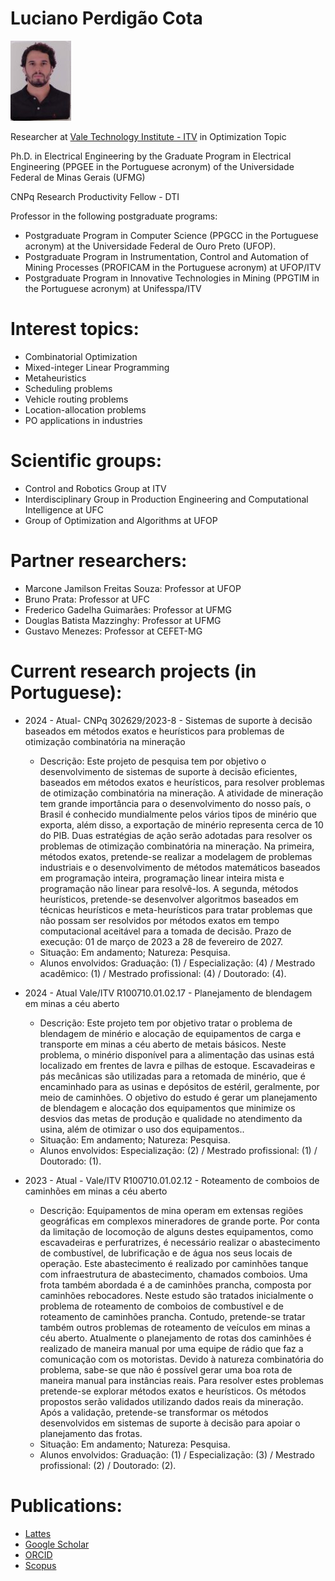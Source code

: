 # Luciano Perdigão Cota

![alt text](citations.jpg)

Researcher at [Vale Technology Institute - ITV](https://www.itv.org/itv-mineracao/grupos-de-pesquisa-e-parcerias/) in Optimization Topic

Ph.D. in Electrical Engineering by the Graduate Program in Electrical Engineering (PPGEE in the Portuguese acronym) of the Universidade Federal de Minas Gerais (UFMG)

CNPq Research Productivity Fellow - DTI

Professor in the following postgraduate programs:

- Postgraduate Program in Computer Science (PPGCC in the Portuguese acronym) at the Universidade Federal de Ouro Preto (UFOP).
- Postgraduate Program in Instrumentation, Control and Automation of Mining Processes (PROFICAM in the Portuguese acronym) at UFOP/ITV 
- Postgraduate Program in Innovative Technologies in Mining (PPGTIM in the Portuguese acronym) at Unifesspa/ITV

# Interest topics:
- Combinatorial Optimization
- Mixed-integer Linear Programming
- Metaheuristics
- Scheduling problems
- Vehicle routing problems
- Location-allocation problems
- PO applications in industries

# Scientific groups:
- Control and Robotics Group at ITV
- Interdisciplinary Group in Production Engineering and Computational Intelligence at UFC
- Group of Optimization and Algorithms at UFOP

# Partner researchers:

- Marcone Jamilson Freitas Souza: Professor at UFOP
- Bruno Prata: Professor at UFC
- Frederico Gadelha Guimarães: Professor at UFMG
- Douglas Batista Mazzinghy: Professor at UFMG
- Gustavo Menezes: Professor at CEFET-MG

# Current research projects (in Portuguese):

- 2024 - Atual- CNPq 302629/2023-8 - Sistemas de suporte à decisão baseados em métodos exatos e heurísticos para problemas de otimização combinatória na mineração
  - Descrição: Este projeto de pesquisa tem por objetivo o desenvolvimento de sistemas de suporte à decisão eficientes, baseados em métodos exatos e heurísticos, para resolver problemas de otimização combinatória na mineração. A atividade de mineração tem grande importância para o desenvolvimento do nosso país, o Brasil é conhecido mundialmente pelos vários tipos de minério que exporta, além disso, a exportação de minério representa cerca de 10 do PIB. Duas estratégias de ação serão adotadas para resolver os problemas de otimização combinatória na mineração. Na primeira, métodos exatos, pretende-se realizar a modelagem de problemas industriais e o desenvolvimento de métodos matemáticos baseados em programação inteira, programação linear inteira mista e programação não linear para resolvê-los. A segunda, métodos heurísticos, pretende-se desenvolver algoritmos baseados em técnicas heurísticos e meta-heurísticos para tratar problemas que não possam ser resolvidos por métodos exatos em tempo computacional aceitável para a tomada de decisão. Prazo de execução: 01 de março de 2023 a 28 de fevereiro de 2027.
  - Situação: Em andamento; Natureza: Pesquisa.
  - Alunos envolvidos: Graduação: (1) / Especialização: (4) / Mestrado acadêmico: (1) / Mestrado profissional: (4) / Doutorado: (4).

- 2024 - Atual Vale/ITV R100710.01.02.17 - Planejamento de blendagem em minas a céu aberto
  - Descrição: Este projeto tem por objetivo tratar o problema de blendagem de minério e alocação de equipamentos de carga e transporte em minas a céu aberto de metais básicos. Neste problema, o minério disponível para a alimentação das usinas está localizado em frentes de lavra e pilhas de estoque. Escavadeiras e pás mecânicas são utilizadas para a retomada de minério, que é encaminhado para as usinas e depósitos de estéril, geralmente, por meio de caminhões. O objetivo do estudo é gerar um planejamento de blendagem e alocação dos equipamentos que minimize os desvios das metas de produção e qualidade no atendimento da usina, além de otimizar o uso dos equipamentos..
  - Situação: Em andamento; Natureza: Pesquisa.
  - Alunos envolvidos: Especialização: (2) / Mestrado profissional: (1) / Doutorado: (1).

- 2023 - Atual - Vale/ITV R100710.01.02.12 - Roteamento de comboios de caminhões em minas a céu aberto
  - Descrição: Equipamentos de mina operam em extensas regiões geográficas em complexos mineradores de grande porte. Por conta da limitação de locomoção de alguns destes equipamentos, como escavadeiras e perfuratrizes, é necessário realizar o abastecimento de combustível, de lubrificação e de água nos seus locais de operação. Este abastecimento é realizado por caminhões tanque com infraestrutura de abastecimento, chamados comboios. Uma frota também abordada é a de caminhões prancha, composta por caminhões rebocadores. Neste estudo são tratados inicialmente o problema de roteamento de comboios de combustível e de roteamento de caminhões prancha. Contudo, pretende-se tratar também outros problemas de roteamento de veículos em minas a céu aberto. Atualmente o planejamento de rotas dos caminhões é realizado de maneira manual por uma equipe de rádio que faz a comunicação com os motoristas. Devido à natureza combinatória do problema, sabe-se que não é possível gerar uma boa rota de maneira manual para instâncias reais. Para resolver estes problemas pretende-se explorar métodos exatos e heurísticos. Os métodos propostos serão validados utilizando dados reais da mineração. Após a validação, pretende-se transformar os métodos desenvolvidos em sistemas de suporte à decisão para apoiar o planejamento das frotas.
  - Situação: Em andamento; Natureza: Pesquisa.
  - Alunos envolvidos: Graduação: (1) / Especialização: (3) / Mestrado profissional: (2) / Doutorado: (2).

 # Publications:
- [Lattes](http://lattes.cnpq.br/8381522986161301)
- [Google Scholar](https://scholar.google.com.br/citations?user=FpMkR1AAAAAJ&hl=pt-BR&oi=ao) 
- [ORCID](https://orcid.org/0000-0002-8385-7573)
- [Scopus](https://www.scopus.com/authid/detail.uri?authorId=56203769000)

